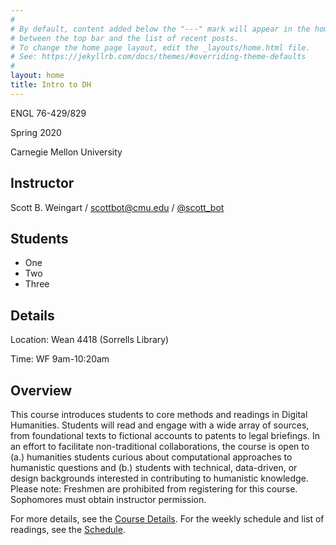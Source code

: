 ```yaml
---
#
# By default, content added below the "---" mark will appear in the home page
# between the top bar and the list of recent posts.
# To change the home page layout, edit the _layouts/home.html file.
# See: https://jekyllrb.com/docs/themes/#overriding-theme-defaults
#
layout: home
title: Intro to DH
---
```


ENGL 76-429/829

Spring 2020

Carnegie Mellon University

## Instructor
Scott B. Weingart / [scottbot@cmu.edu](scottbot@cmu.edu) / [@scott_bot](https://twitter.com/scott_bot)

## Students
- One
- Two
- Three

## Details
Location: Wean 4418 (Sorrells Library)

Time: WF 9am-10:20am

## Overview
This course introduces students to core methods and readings in Digital Humanities. Students will read and engage with a wide array of sources, from foundational texts to fictional accounts to patents to legal briefings. In an effort to facilitate non-traditional collaborations, the course is open to (a.) humanities students curious about computational approaches to humanistic questions and (b.) students with technical, data-driven, or design backgrounds interested in contributing to humanistic knowledge. Please note: Freshmen are prohibited from registering for this course. Sophomores must obtain instructor permission.

For more details, see the [Course Details](#). For the weekly schedule and list of readings, see the [Schedule](#).

